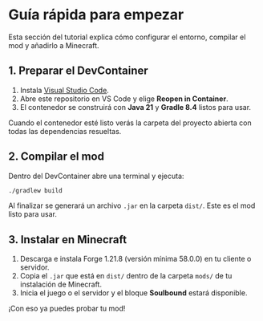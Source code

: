 # Guía rápida para empezar

Esta sección del tutorial explica cómo configurar el entorno, compilar el mod y añadirlo a Minecraft.

## 1. Preparar el DevContainer

1. Instala [Visual Studio Code](https://code.visualstudio.com/).
2. Abre este repositorio en VS Code y elige **Reopen in Container**.
3. El contenedor se construirá con **Java 21** y **Gradle 8.4** listos para usar.

Cuando el contenedor esté listo verás la carpeta del proyecto abierta con todas las dependencias resueltas.

## 2. Compilar el mod

Dentro del DevContainer abre una terminal y ejecuta:

```bash
./gradlew build
```

Al finalizar se generará un archivo `.jar` en la carpeta `dist/`. Este es el mod listo para usar.

## 3. Instalar en Minecraft

1. Descarga e instala Forge 1.21.8 (versión mínima 58.0.0) en tu cliente o servidor.
2. Copia el `.jar` que está en `dist/` dentro de la carpeta `mods/` de tu instalación de Minecraft.
3. Inicia el juego o el servidor y el bloque **Soulbound** estará disponible.

¡Con eso ya puedes probar tu mod!
